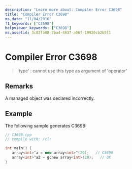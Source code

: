 ```yaml
---
description: "Learn more about: Compiler Error C3698"
title: "Compiler Error C3698"
ms.date: "11/04/2016"
f1_keywords: ["C3698"]
helpviewer_keywords: ["C3698"]
ms.assetid: 3c02fb08-7ba4-4637-a06f-19926cb2b5f1
---
```

# Compiler Error C3698

> 'type' : cannot use this type as argument of 'operator'

## Remarks

A managed object was declared incorrectly.

## Example

The following sample generates C3698:

```cpp
// C3698.cpp
// compile with: /clr

int main() {
   array<int>^a = new array<int>^(20);   // C3698
   array<int>^a2 = gcnew array<int>(20);   // OK
}
```
